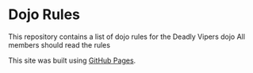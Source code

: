 Dojo Rules
==========

This repository contains a list of dojo rules for the Deadly Vipers dojo
All members should read the rules


This site was built using [GitHub Pages](https://github.com/deadlyvipers).
